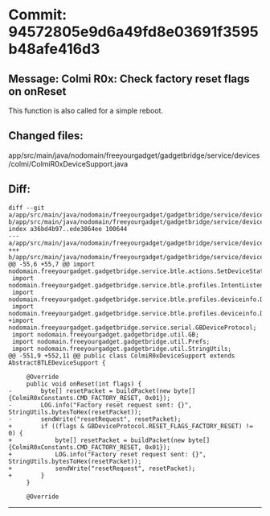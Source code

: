 # Commit: 94572805e9d6a49fd8e03691f3595b48afe416d3
## Message: Colmi R0x: Check factory reset flags on onReset

This function is also called for a simple reboot.
## Changed files:
app/src/main/java/nodomain/freeyourgadget/gadgetbridge/service/devices/colmi/ColmiR0xDeviceSupport.java

## Diff:
```
diff --git a/app/src/main/java/nodomain/freeyourgadget/gadgetbridge/service/devices/colmi/ColmiR0xDeviceSupport.java b/app/src/main/java/nodomain/freeyourgadget/gadgetbridge/service/devices/colmi/ColmiR0xDeviceSupport.java
index a36bd4b97..ede3864ee 100644
--- a/app/src/main/java/nodomain/freeyourgadget/gadgetbridge/service/devices/colmi/ColmiR0xDeviceSupport.java
+++ b/app/src/main/java/nodomain/freeyourgadget/gadgetbridge/service/devices/colmi/ColmiR0xDeviceSupport.java
@@ -55,6 +55,7 @@ import nodomain.freeyourgadget.gadgetbridge.service.btle.actions.SetDeviceStateA
 import nodomain.freeyourgadget.gadgetbridge.service.btle.profiles.IntentListener;
 import nodomain.freeyourgadget.gadgetbridge.service.btle.profiles.deviceinfo.DeviceInfo;
 import nodomain.freeyourgadget.gadgetbridge.service.btle.profiles.deviceinfo.DeviceInfoProfile;
+import nodomain.freeyourgadget.gadgetbridge.service.serial.GBDeviceProtocol;
 import nodomain.freeyourgadget.gadgetbridge.util.GB;
 import nodomain.freeyourgadget.gadgetbridge.util.Prefs;
 import nodomain.freeyourgadget.gadgetbridge.util.StringUtils;
@@ -551,9 +552,11 @@ public class ColmiR0xDeviceSupport extends AbstractBTLEDeviceSupport {
 
     @Override
     public void onReset(int flags) {
-        byte[] resetPacket = buildPacket(new byte[]{ColmiR0xConstants.CMD_FACTORY_RESET, 0x01});
-        LOG.info("Factory reset request sent: {}", StringUtils.bytesToHex(resetPacket));
-        sendWrite("resetRequest", resetPacket);
+        if ((flags & GBDeviceProtocol.RESET_FLAGS_FACTORY_RESET) != 0) {
+            byte[] resetPacket = buildPacket(new byte[]{ColmiR0xConstants.CMD_FACTORY_RESET, 0x01});
+            LOG.info("Factory reset request sent: {}", StringUtils.bytesToHex(resetPacket));
+            sendWrite("resetRequest", resetPacket);
+        }
     }
 
     @Override
```
-----------------------------------
